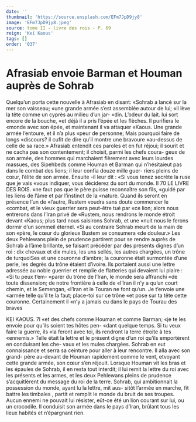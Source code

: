 ```yaml
---
date: ''
thumbnail: 'https://source.unsplash.com/EFm7JpD9jy8'
image: 'EFm7JpD9jy8.jpeg'
source: tome II - livre des rois - P. 69
reign: 'Keï Kaous'
tags: []
order: '037'
---
```


# Afrasiab envoie Barman et Houman auprès de Sohrab

Quelqu’un porta cette nouvelle à Afrasiab en disant: «Sohrab a lancé sur la mer son vaisseau; «une grande armée s’est assemblée autour de lui;
«il lève la tête comme un cyprès au milieu d’un jar- «din. L’odeur du lait. lui sort encore de la bouche, «et déjà il a pris l’épée et les flèches. Il purifiera le
«monde avec son épée, et maintenant il va attaquer
«Kaous. Une grande armée l’entoure, et il n’a plus
«peur de personne; Mais pourquoi faire de longs «discours? il cufit de dire qu’il montre une bravoure «au-dessus de celle de sa race.» Afrasiab entendit ces paroles et en fut réjoui; il sourit et ne cacha pas son contentement; il choisit, parmi les chefs coura- geux de son armée, des hommes qui marchaient fièrement avec leurs lourdes massues, des Sipehbeds comme Houman et Barman qui n’hésitaieut pas dans
le combat des lions; il leur confia douze mille guer- riers pleins de cœur, l’élite de son armée. Ensuite
-il leur dit : «Si vous tenez secrète la ruse que je vais «vous indiquer, vous déciderez du sort du monde. Il
70 LE LIVRE DES ROIS.
«ne faut pas que le père puisse reconnaître son fils, «guidé par les liens de l’âme et par l’instinct de la
«nature. Quand ils seront en présence l’un de «l’autre, Rustem voudra sans doute commencer le «combat, et le vieux guerrier sera peut-être tué par «ce lion; alors nous entrerons dans l’Iran privé de «Rustem, nous rendrons le monde étroit devant «Kaous; plus tard nous saisirons Sohrab, et une «nuit nous le ferons dormir d’un sommeil éternel.
«Si au contraire Sohrab meurt de la main de son «père, le cœur du glorieux Bustem se consumera «de douleur.»
Les deux Pehlewans plein de prudence partirent pour se rendre auprès de Sohrab à l’âme brillante,
se faisant précéder par des présents dignes d’un roi :
dix chevaux et dix mules, les uns sellés, les autres chargées, un trône de turquoiSes et une couronne d’ambre; la couronne était surmontée d’une perle,
les degrés du trône étaient d’ivoire. Ils portaient aussi
une lettre adressée au noble guerrier et remplie de flatteries qui devaient lui plaire : «Si tu peux t’em- «parer du trône de l’Iran, le monde sera affranchi «de toute dissension; de notre frontière à celle de «l’Iran il n’y a qu’un court chemin, et le Semengan,
«l’lran et le Touran ne font qu’un. Je t’envoie une
«armée telle qu’il te la faut; place-toi sur ce trône
«et pose sur ta tête cette couronne. Certainement il «n’y a jamais eu dans le pays de Tourau des braves

KEI KAOUS. 7l «et des chefs comme Houman et comme Barman;
«je te les envoie pour qu’ils soient tes hôtes pen- «dant quelque temps. Si tu veux faire la guerre, ils «la feront avec toi, ils rendront la terre étroite à tes «ennemis.» Telle était la lettre et le présent digne
d’un roi qu’ils emportèrent en conduisant les che-
vaux et les mules chargées.
Sohrab en eut connaissance et serra sa ceinture pour aller à leur rencontre. Il alla avec son grand- père au-devant de Houman rapidement comme le vent, etvoyant cette grande armée, son cœur s’en réjouit. Lorsque Houman vit les bras et les épaules
de Sohrab, il en resta tout interdit; il lui remit la lettre du roi avec les présents et les armes, et les deux Pehlewans pleins de prudence s’acquitlèrent du message du roi de la terre. Sohrab, qui ambitionnait la possession du monde, ayant lu la lettre, mit aus- sitôt l’armée en marche, fit battre les timbales , partit
et remplit le monde du bruit de ses troupes. Aucun ennemi ne pouvait lui résister, eût-ce été un lion
courant sur lui, ou un crocodile. Il conduisit son armée dans le pays d’Iran, brûlant tous les lieux
habités et n’épargnant rien.
